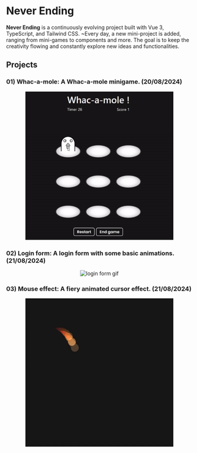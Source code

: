 # Never Ending

**Never Ending** is a continuously evolving project built with Vue 3, TypeScript, and Tailwind CSS. ~Every day, a new mini-project is added, ranging from mini-games to components and more. The goal is to keep the creativity flowing and constantly explore new ideas and functionalities.

## Projects

### **01) Whac-a-mole**: A Whac-a-mole minigame. (20/08/2024)
<p align="center">
  <img src="public/Whac-a-mole/Whac-a-mole.gif" alt="Whac-a-mole gif" width="400" height="400" />
</p>

### **02) Login form**: A login form with some basic animations. (21/08/2024)
<p align="center">
  <img src="public/LoginForm/LoginForm.gif" alt="login form gif" width="400" height="400" />
</p>

### **03) Mouse effect**: A fiery animated cursor effect. (21/08/2024)
<p align="center">
  <img src="public/MouseEffect/MouseEffect.gif" alt="login form gif" width="400" height="400" />
</p>
